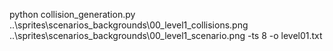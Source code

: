 python collision_generation.py ..\sprites\scenarios_backgrounds\00_level1_collisions.png ..\sprites\scenarios_backgrounds\00_level1_scenario.png -ts 8 -o level01.txt
